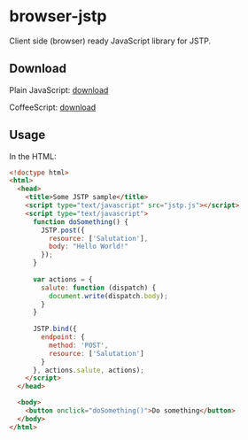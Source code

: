 browser-jstp
============

Client side (browser) ready JavaScript library for JSTP.

Download
--------

Plain JavaScript: [download](https://raw.github.com/Fetcher/client-side-jstp/master/js/jstp.js)

CoffeeScript: [download](https://raw.github.com/Fetcher/client-side-jstp/master/coffee/jstp.coffee)

Usage
-----

In the HTML:

```html
<!doctype html>
<html>
  <head>
    <title>Some JSTP sample</title>
    <script type="text/javascript" src="jstp.js"></script>
    <script type="text/javascript">
      function doSomething() {
        JSTP.post({
          resource: ['Salutation'],
          body: "Hello World!"  
        });
      }
      
      var actions = {
        salute: function (dispatch) {
          document.write(dispatch.body);
        }
      }
      
      JSTP.bind({
        endpoint: {
          method: 'POST',
          resource: ['Salutation']
        }
      }, actions.salute, actions);
    </script>
  </head>

  <body>
    <button onclick="doSomething()">Do something</button>
  </body>
</html>
```

```javascript

```
